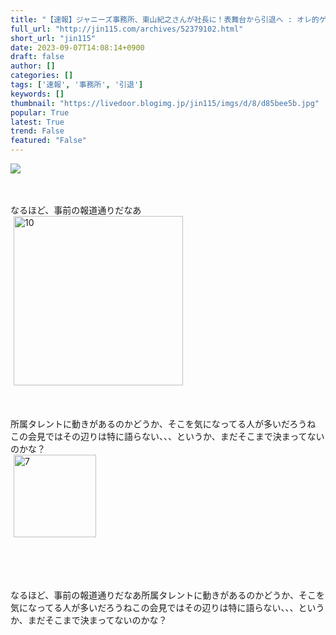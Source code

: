 ```yaml
---
title: "【速報】ジャニーズ事務所、東山紀之さんが社長に！表舞台から引退へ : オレ的ゲーム速報＠刃"
full_url: "http://jin115.com/archives/52379102.html"
short_url: "jin115"
date: 2023-09-07T14:08:14+0900
draft: false
author: []
categories: []
tags: ['速報', '事務所', '引退']
keywords: []
thumbnail: "https://livedoor.blogimg.jp/jin115/imgs/d/8/d85bee5b.jpg"
popular: True
latest: True
trend: False
featured: "False"
---
```


![](https://livedoor.blogimg.jp/jin115/imgs/d/8/d85bee5b.jpg)

<div><a name='more'></a> <br> <br> なるほど、事前の報道通りだなあ<br> <img src='https://livedoor.blogimg.jp/jin115/imgs/b/4/b481e204.gif' alt='10' width='271' border='0' hspace='5' class='pict'><br> <br> <br> <br> 所属タレントに動きがあるのかどうか、そこを気になってる人が多いだろうね<br> この会見ではその辺りは特に語らない、、、というか、まだそこまで決まってないのかな？<br> <img src='https://livedoor.blogimg.jp/jin115/imgs/6/2/62bed98c.gif' alt='7' width='132' border='0' hspace='5' class='pict'><br> <br> <br> <br> <br> <p>なるほど、事前の報道通りだなあ所属タレントに動きがあるのかどうか、そこを気になってる人が多いだろうねこの会見ではその辺りは特に語らない、、、というか、まだそこまで決まってないのかな？</p></div>